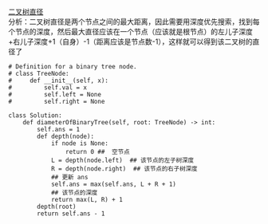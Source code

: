 [二叉树直径](https://leetcode-cn.com/problems/diameter-of-binary-tree/)   
分析：二叉树直径是两个节点之间的最大距离，因此需要用深度优先搜索，找到每个节点的深度，然后最大直径应该在一个节点（应该就是根节点）的左儿子深度+右儿子深度+1（自身）-1（距离应该是节点数-1），这样就可以得到该二叉树的直径了    
```python3 
# Definition for a binary tree node.
# class TreeNode:
#     def __init__(self, x):
#         self.val = x
#         self.left = None
#         self.right = None

class Solution:
    def diameterOfBinaryTree(self, root: TreeNode) -> int:
        self.ans = 1
        def depth(node):
            if node is None:
                return 0 ##  空节点
            L = depth(node.left)  ## 该节点的左子树深度
            R = depth(node.right)  ## 该节点的右子树深度
            ## 更新 ans
            self.ans = max(self.ans, L + R + 1)
            ## 该节点的深度
            return max(L, R) + 1
        depth(root)
        return self.ans - 1
        
```
